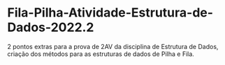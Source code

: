# Fila-Pilha-Atividade-Estrutura-de-Dados-2022.2
2 pontos extras para a prova de 2AV da disciplina de Estrutura de Dados, criação dos métodos para as estruturas de dados de Pilha e Fila.  
